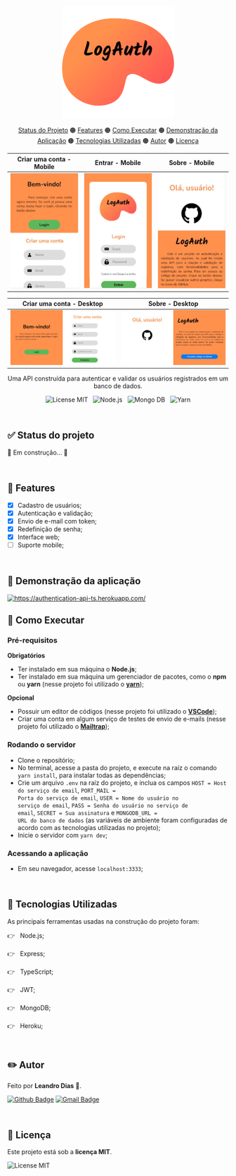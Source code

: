 <p align="center"> <img src="https://github.com/leandro-hd/authentication-api-ts/blob/master/public/images/logo.svg" width="256px" height="256px" alt="LogAuth"> </p>

<p align="center">
  <a href="#status">Status do Projeto</a> 🟠 
  <a href="#features">Features</a> 🟠 
  <a href="#execute">Como Executar</a> 🟠 
  <a href="#demo">Demonstração da Aplicação</a> 🟠 
  <a href="#techs">Tecnologias Utilizadas</a> 🟠 
  <a href="#author">Autor</a> 🟠 
  <a href="#license">Licença</a>
</p>

Criar uma conta - Mobile | Entrar - Mobile | Sobre - Mobile
:-----------------------:|:---------------:|:--------------:
![](https://github.com/leandro-hd/authentication-api-ts/blob/master/assets/mobile/register.JPG) | ![](https://github.com/leandro-hd/authentication-api-ts/blob/master/assets/mobile/login.JPG) | ![](https://github.com/leandro-hd/authentication-api-ts/blob/master/assets/mobile/about.JPG)

Criar uma conta - Desktop | Sobre - Desktop
:------------------------:|:---------------:
![](https://github.com/leandro-hd/authentication-api-ts/blob/master/assets/desktop/register.JPG) | ![](https://github.com/leandro-hd/authentication-api-ts/blob/master/assets/desktop/about.JPG)

<p align="center"> Uma API construída para autenticar e validar os usuários registrados em um banco de dados. </p>

<p align="center">
  <img src="https://img.shields.io/github/license/leandro-hd/authentication-api-ts?style=for-the-badge" alt="License MIT"> &nbsp;
  <img src="https://img.shields.io/badge/Node.js-43853D?style=for-the-badge&logo=node.js&logoColor=white" alt="Node.js"> &nbsp;
  <img src="https://img.shields.io/badge/MongoDB-4EA94B?style=for-the-badge&logo=mongodb&logoColor=white" alt="Mongo DB"> &nbsp;
  <img src="https://img.shields.io/badge/Yarn-2C8EBB?style=for-the-badge&logo=yarn&logoColor=white" alt="Yarn">
</p>

<br/>

<h2 id="status"> ✅ Status do projeto </h2>

<p> 🚧 Em construção... 🚧 </p>

<br/>

<h2 id="features"> 📌 Features </h2>

- [x] Cadastro de usuários;
- [x] Autenticação e validação;
- [x] Envio de e-mail com token;
- [x] Redefinição de senha;
- [x] Interface web;
- [ ] Suporte mobile;

<br/>

<h2 id="demo"> 🔗 Demonstração da aplicação </h2>

<a href="https://authentication-api-ts.herokuapp.com/">
  <img src="https://img.shields.io/badge/Heroku-430098?style=for-the-badge&logo=heroku&logoColor=white" alt="https://authentication-api-ts.herokuapp.com/">
</a>

<br/>

<h2 id="execute"> 🏁 Como Executar </h2>

<h3> Pré-requisitos </h3>

<strong> Obrigatórios </strong>
- Ter instalado em sua máquina o <strong>Node.js</strong>;
- Ter instalado em sua máquina um gerenciador de pacotes, como o <strong>npm</strong> ou <strong>yarn</strong> (nesse projeto foi utilizado o <strong><a href="https://yarnpkg.com/package/download" target="_blank">yarn</a></strong>);
  
<strong> Opcional </strong>
- Possuir um editor de códigos (nesse projeto foi utilizado o <strong><a href="https://code.visualstudio.com/download" target="_blank">VSCode</a></strong>);
- Criar uma conta em algum serviço de testes de envio de e-mails (nesse projeto foi utilizado o <strong><a href="https://mailtrap.io/register/signup" target="_blank">Mailtrap</a></strong>);

<h3> Rodando o servidor </h3>

- Clone o repositório;
- No terminal, acesse a pasta do projeto, e execute na raíz o comando <code>yarn install</code>, para instalar todas as dependências; 
- Crie um arquivo <code>.env</code> na raíz do projeto, e inclua os campos <code>HOST = Host do serviço de email</code>, <code>PORT_MAIL = Porta do serviço de email</code>, <code>USER = Nome do usuário no serviço de email</code>, <code>PASS = Senha do usuário no serviço de email</code>, <code>SECRET = Sua assinatura</code> e <code>MONGODB_URL = URL do banco de dados</code> (as variáveis de ambiente foram configuradas de acordo com as tecnologias utilizadas no projeto);
- Inicie o servidor com <code>yarn dev</code>;

<h3> Acessando a aplicação </h3>

- Em seu navegador, acesse <code>localhost:3333</code>;

<br/>

<h2 id="techs"> 🧩 Tecnologias Utilizadas </h2>

As principais ferramentas usadas na construção do projeto foram:

👉 &nbsp; Node.js; <br/><br/>
👉 &nbsp; Express; <br/><br/>
👉 &nbsp; TypeScript; <br/><br/>
👉 &nbsp; JWT; <br/><br/>
👉 &nbsp; MongoDB; <br/><br/>
👉 &nbsp; Heroku;

<br/>

<h2 id="author"> ✏️ Autor </h2>

<p> Feito por <strong>Leandro Dias</strong> 👋. </p>

[![Github Badge](https://img.shields.io/badge/-Github-000?style=for-the-badge&logo=Github&logoColor=white&link=https://github.com/leandro-hd)](https://github.com/leandro-hd) [![Gmail Badge](https://img.shields.io/badge/-Gmail-c14438?style=for-the-badge&logo=Gmail&logoColor=white&link=mailto:leandrohg2003@gmail.com)](mailto:leandrohg2003@gmail.com)

<br/>

<h2 id="license"> 📝 Licença </h2>

<p> Este projeto está sob a <strong>licença MIT</strong>. </p>

<img src="https://img.shields.io/github/license/leandro-hd/authentication-api-ts?style=for-the-badge" alt="License MIT">
